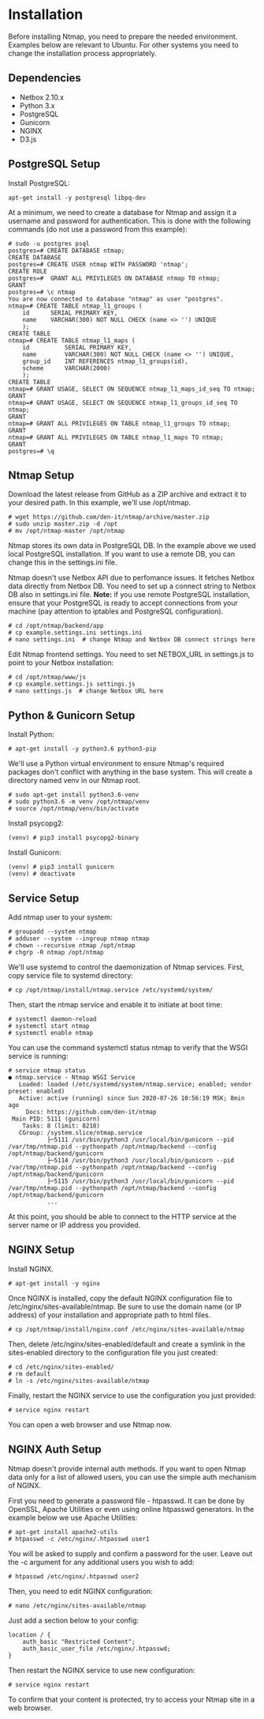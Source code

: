 # Installation

Before installing Ntmap, you need to prepare the needed environment. Examples below are relevant to Ubuntu. For other systems you need to change the installation process appropriately.


## Dependencies

- Netbox 2.10.x
- Python 3.x
- PostgreSQL
- Gunicorn
- NGINX
- D3.js


## PostgreSQL Setup

Install PostgreSQL:
```
apt-get install -y postgresql libpq-dev
```

At a minimum, we need to create a database for Ntmap and assign it a username and password for authentication. This is done with the following commands (do not use a password from this example):

```
# sudo -u postgres psql
postgres=# CREATE DATABASE ntmap;
CREATE DATABASE
postgres=# CREATE USER ntmap WITH PASSWORD 'ntmap';
CREATE ROLE
postgres=#  GRANT ALL PRIVILEGES ON DATABASE ntmap TO ntmap;
GRANT
postgres=# \c ntmap 
You are now connected to database "ntmap" as user "postgres".
ntmap=# CREATE TABLE ntmap_l1_groups (
	id 		SERIAL PRIMARY KEY,
	name 	VARCHAR(300) NOT NULL CHECK (name <> '') UNIQUE
	);
CREATE TABLE
ntmap=# CREATE TABLE ntmap_l1_maps (
	id 			SERIAL PRIMARY KEY,
	name 		VARCHAR(300) NOT NULL CHECK (name <> '') UNIQUE,
	group_id 	INT REFERENCES ntmap_l1_groups(id),
	scheme 		VARCHAR(2000)
	);
CREATE TABLE
ntmap=# GRANT USAGE, SELECT ON SEQUENCE ntmap_l1_maps_id_seq TO ntmap;
GRANT
ntmap=# GRANT USAGE, SELECT ON SEQUENCE ntmap_l1_groups_id_seq TO ntmap;
GRANT
ntmap=# GRANT ALL PRIVILEGES ON TABLE ntmap_l1_groups TO ntmap;
GRANT
ntmap=# GRANT ALL PRIVILEGES ON TABLE ntmap_l1_maps TO ntmap;
GRANT
postgres=# \q
```


## Ntmap Setup

Download the latest release from GitHub as a ZIP archive and extract it to your desired path. In this example, we'll use /opt/ntmap.
```
# wget https://github.com/den-it/ntmap/archive/master.zip
# sudo unzip master.zip -d /opt
# mv /opt/ntmap-master /opt/ntmap
```

Ntmap stores its own data in PostgreSQL DB. In the example above we used local PostgreSQL installation. If you want to use a remote DB, you can change this in the settings.ini file.

Ntmap doesn't use Netbox API due to perfomance issues. It fetches Netbox data directly from Netbox DB. You need to set up a connect string to Netbox DB also in settings.ini file. **Note:** if you use remote PostgreSQL installation, ensure that your PostgreSQL is ready to accept connections from your machine (pay attention to iptables and PostgreSQL configuration).

```
# cd /opt/ntmap/backend/app
# cp example.settings.ini settings.ini
# nano settings.ini  # change Ntmap and Netbox DB connect strings here
```

Edit Ntmap frontend settings. You need to set NETBOX_URL in settings.js to point to your Netbox installation:
```
# cd /opt/ntmap/www/js
# cp example.settings.js settings.js
# nano settings.js  # change Netbox URL here
```


## Python & Gunicorn Setup

Install Python:
```
# apt-get install -y python3.6 python3-pip
```

We'll use a Python virtual environment to ensure Ntmap's required packages don't conflict with anything in the base system. This will create a directory named venv in our Ntmap root.
```
# sudo apt-get install python3.6-venv
# sudo python3.6 -m venv /opt/ntmap/venv
# source /opt/ntmap/venv/bin/activate
```

Install psycopg2:
```
(venv) # pip3 install psycopg2-binary
```

Install Gunicorn:
```
(venv) # pip3 install gunicorn
(venv) # deactivate
```

## Service Setup

Add ntmap user to your system:
```
# groupadd --system ntmap
# adduser --system --ingroup ntmap ntmap
# chown --recursive ntmap /opt/ntmap
# chgrp -R ntmap /opt/ntmap
```

We'll use systemd to control the daemonization of Ntmap services. First, copy service file to systemd directory:
```
# cp /opt/ntmap/install/ntmap.service /etc/systemd/system/
```

Then, start the ntmap service and enable it to initiate at boot time:
```
# systemctl daemon-reload
# systemctl start ntmap
# systemctl enable ntmap
```

You can use the command systemctl status ntmap to verify that the WSGI service is running:
```
# service ntmap status
● ntmap.service - Ntmap WSGI Service
   Loaded: loaded (/etc/systemd/system/ntmap.service; enabled; vendor preset: enabled)
   Active: active (running) since Sun 2020-07-26 10:56:19 MSK; 8min ago
     Docs: https://github.com/den-it/ntmap
 Main PID: 5111 (gunicorn)
    Tasks: 8 (limit: 8218)
   CGroup: /system.slice/ntmap.service
           ├─5111 /usr/bin/python3 /usr/local/bin/gunicorn --pid /var/tmp/ntmap.pid --pythonpath /opt/ntmap/backend --config /opt/ntmap/backend/gunicorn
           ├─5114 /usr/bin/python3 /usr/local/bin/gunicorn --pid /var/tmp/ntmap.pid --pythonpath /opt/ntmap/backend --config /opt/ntmap/backend/gunicorn
           ├─5115 /usr/bin/python3 /usr/local/bin/gunicorn --pid /var/tmp/ntmap.pid --pythonpath /opt/ntmap/backend --config /opt/ntmap/backend/gunicorn
		   ...
```

At this point, you should be able to connect to the HTTP service at the server name or IP address you provided.


## NGINX Setup

Install NGINX.
```
# apt-get install -y nginx
```

Once NGINX is installed, copy the default NGINX configuration file to /etc/nginx/sites-available/ntmap. Be sure to use the domain name (or IP address) of your installation and appropriate path to html files.
```
# cp /opt/ntmap/install/nginx.conf /etc/nginx/sites-available/ntmap
```

Then, delete /etc/nginx/sites-enabled/default and create a symlink in the sites-enabled directory to the configuration file you just created:
```
# cd /etc/nginx/sites-enabled/
# rm default
# ln -s /etc/nginx/sites-available/ntmap
```

Finally, restart the NGINX service to use the configuration you just provided:
```
# service nginx restart
```

You can open a web browser and use Ntmap now.


## NGINX Auth Setup

Ntmap doesn't provide internal auth methods. If you want to open Ntmap data only for a list of allowed users, you can use the simple auth mechanism of NGINX.

First you need to generate a password file - htpasswd. It can be done by OpenSSL, Apache Utilities or even using online htpasswd generators. In the example below we use Apache Utilities:
```
# apt-get install apache2-utils
# htpasswd -c /etc/nginx/.htpasswd user1
```

You will be asked to supply and confirm a password for the user. Leave out the -c argument for any additional users you wish to add:
```
# htpasswd /etc/nginx/.htpasswd user2
```

Then, you need to edit NGINX configuration: 
```
# nano /etc/nginx/sites-available/ntmap
```

Just add a section below to your config:
```
location / {
	auth_basic "Restricted Content";
	auth_basic_user_file /etc/nginx/.htpasswd;
}
```

Then restart the NGINX service to use new configuration:
```
# service nginx restart
```

To confirm that your content is protected, try to access your Ntmap site in a web browser.